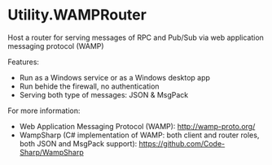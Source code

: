 # Utility.WAMPRouter
Host a router for serving messages of RPC and Pub/Sub via web application messaging protocol (WAMP)

Features:

- Run as a Windows service or as a Windows desktop app
- Run behide the firewall, no authentication
- Serving both type of messages: JSON & MsgPack

For more information:

- Web Application Messaging Protocol (WAMP): http://wamp-proto.org/
- WampSharp (C# implementation of WAMP: both client and router roles, both JSON and MsgPack support): https://github.com/Code-Sharp/WampSharp
